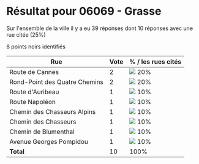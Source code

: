# Résultat pour 06069 - Grasse

Sur l'ensemble de la ville il y a eu 39 réponses dont 10 réponses avec une rue citée (25%)

8 points noirs identifiés

| Rue | Vote | % / les rues cités|
|-----|------|-------------------|
| Route de Cannes | 2 | <img src="../../img/bar_20.gif" />&nbsp;20%|
| Rond-Point des Quatre Chemins | 2 | <img src="../../img/bar_20.gif" />&nbsp;20%|
| Route d'Auribeau | 1 | <img src="../../img/bar_10.gif" />&nbsp;10%|
| Route Napoléon | 1 | <img src="../../img/bar_10.gif" />&nbsp;10%|
| Chemin des Chasseurs Alpins | 1 | <img src="../../img/bar_10.gif" />&nbsp;10%|
| Chemin des Chasseurs | 1 | <img src="../../img/bar_10.gif" />&nbsp;10%|
| Chemin de Blumenthal | 1 | <img src="../../img/bar_10.gif" />&nbsp;10%|
| Avenue Georges Pompidou | 1 | <img src="../../img/bar_10.gif" />&nbsp;10%|
| **Total** | 10 | 100%|
